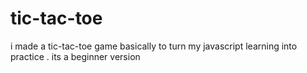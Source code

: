 # tic-tac-toe
i made a tic-tac-toe game basically to turn my javascript learning into practice . its a beginner version

